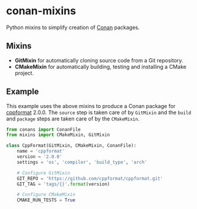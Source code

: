 # conan-mixins

Python mixins to simplify creation of [Conan](https://conan.io/) packages.

## Mixins

 * **GitMixin** for automatically cloning source code from a Git repository.
 * **CMakeMixin** for automatically building, testing and installing a CMake project.

## Example

This example uses the above mixins to produce a Conan package for [cppformat](https://github.com/cppformat/cppformat.git) 2.0.0. The `source` step is taken care of by `GitMixin` and the `build` and `package` steps are taken care of by the `CMakeMixin`.

```python
from conans import ConanFile
from mixins import CMakeMixin, GitMixin

class CppFormat(GitMixin, CMakeMixin, ConanFile):
    name = 'cppformat'
    version = '2.0.0'
    settings = 'os', 'compiler', 'build_type', 'arch'

    # Configure GitMixin
    GIT_REPO = 'https://github.com/cppformat/cppformat.git'
    GIT_TAG = 'tags/{}'.format(version)

    # Configure CMakeMixin
    CMAKE_RUN_TESTS = True
```
